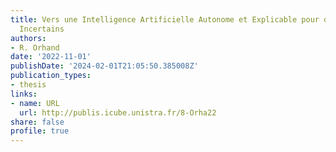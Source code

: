 ```yaml
---
title: Vers une Intelligence Artificielle Autonome et Explicable pour des Environnements
  Incertains
authors:
- R. Orhand
date: '2022-11-01'
publishDate: '2024-02-01T21:05:50.385008Z'
publication_types:
- thesis
links:
- name: URL
  url: http://publis.icube.unistra.fr/8-Orha22
share: false
profile: true
---
```


